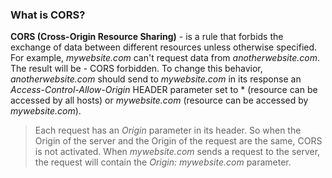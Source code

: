 ### What is CORS?
**CORS (Cross-Origin Resource Sharing)** - is a rule that forbids the exchange of data between different resources unless otherwise specified. For example, *mywebsite.com* can't request data from *anotherwebsite.com*. The result will be - CORS forbidden. To change this behavior, *anotherwebsite.com* should send to *mywebsite.com* in its response an *Access-Control-Allow-Origin* HEADER parameter set to \* (resource can be accessed by all hosts) or *mywebsite.com* (resource can be accessed by *mywebsite.com*).

> Each request has an *Origin* parameter in its header. So when the Origin of the server and the Origin of the request are the same, CORS is not activated. When *mywebsite.com* sends a request to the server, the request will contain the *Origin: mywebsite.com* parameter.
